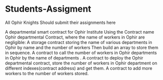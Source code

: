 # Students-Assigment
All Ophir Knights Should submit their assignments here

A departmental smart contract for Ophir Institute Using the Contract name Ophir departmental Contract, where the name of workers in Ophir are negligible: A storage contract storing the name of various departments in Ophir by name and the number of workers Then build an array to store them in sequence. A contract to call the number of workers in Ophir departments in Ophir by the name of departments . A contract to deploy the Ophir departmental contract, store the number of workers in Ophir department on different indexes(contract address) and get them. A contract to add more workers to the number of workers stored.
